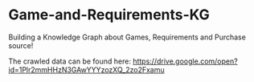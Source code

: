 # Game-and-Requirements-KG
Building a Knowledge Graph about Games, Requirements and Purchase source! 

The crawled data can be found here: https://drive.google.com/open?id=1Plr2mmHHzN3GAwYYYzozXQ_2zo2Fxamu